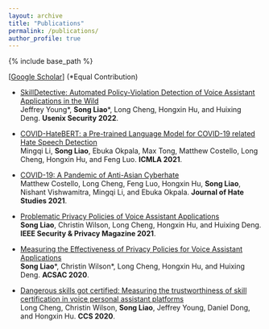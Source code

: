 ```yaml
---
layout: archive
title: "Publications"
permalink: /publications/
author_profile: true
---
```


{% include base_path %}

[[Google Scholar](https://scholar.google.com/citations?user=bWD6O90AAAAJ&hl=en)] (\*Equal Contribution)




* [SkillDetective: Automated Policy-Violation Detection of Voice Assistant Applications in the Wild](https://www.usenix.org/system/files/sec22-young.pdf) <br/>
Jeffrey Young\*, **Song Liao**\*, Long Cheng, Hongxin Hu, and Huixing Deng. **Usenix Security 2022**.

* [COVID-HateBERT: a Pre-trained Language Model for COVID-19 related Hate Speech Detection](https://ieeexplore.ieee.org/stamp/stamp.jsp?arnumber=9680128) <br/>
Mingqi Li, **Song Liao**, Ebuka Okpala, Max Tong, Matthew Costello, Long Cheng, Hongxin Hu, and Feng Luo. **ICMLA 2021**.

* [COVID-19: A Pandemic of Anti-Asian Cyberhate](https://www.researchgate.net/profile/Ebuka-Okpala/publication/355115456_COVID-19_A_Pandemic_of_Anti-Asian_Cyberhate/links/6160aaa0ae47db4e57ac7fe9/COVID-19-A-Pandemic-of-Anti-Asian-Cyberhate.pdf) <br/>
Matthew Costello, Long Cheng, Feng Luo, Hongxin Hu, **Song Liao**, Nishant Vishwamitra, Mingqi Li, and Ebuka Okpala. **Journal of Hate Studies 2021**. 

* [Problematic Privacy Policies of Voice Assistant Applications](https://ieeexplore.ieee.org/stamp/stamp.jsp?arnumber=9455406) <br/>
**Song Liao**, Christin Wilson, Long Cheng, Hongxin Hu, and Huixing Deng. **IEEE Security & Privacy Magazine 2021**.

* [Measuring the Effectiveness of Privacy Policies for Voice Assistant Applications](https://dl.acm.org/doi/pdf/10.1145/3427228.3427250?casa_token=UnHyFE9kGeQAAAAA:8xXgKCX-bEyI-wZCJZWoOBQG-ohvDSn57rk6DBq_ufoGBmq4a_D4tmK2g4jGbl83ocXQ8ccDBLHuiw) <br/>
**Song Liao**\*, Christin Wilson*, Long Cheng, Hongxin Hu, and Huixing Deng. **ACSAC 2020**.

* [Dangerous skills got certified: Measuring the trustworthiness of skill certification in voice personal assistant platforms](https://dl.acm.org/doi/pdf/10.1145/3372297.3423339) <br/>
Long Cheng, Christin Wilson, **Song Liao**, Jeffrey Young, Daniel Dong, and Hongxin Hu. **CCS 2020**.
